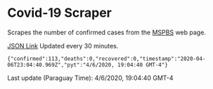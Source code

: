 # Covid-19 Scraper

Scrapes the number of confirmed cases from the [MSPBS](https://www.mspbs.gov.py/covid-19.php) web page.

[JSON Link](https://jmayalag.github.io/covid19-scrape/cases.json)
Updated every 30 minutes.
```
{"confirmed":113,"deaths":0,"recovered":0,"timestamp":"2020-04-06T23:04:40.969Z","pyt":"4/6/2020, 19:04:40 GMT-4"}
```
Last update (Paraguay Time): 4/6/2020, 19:04:40 GMT-4
